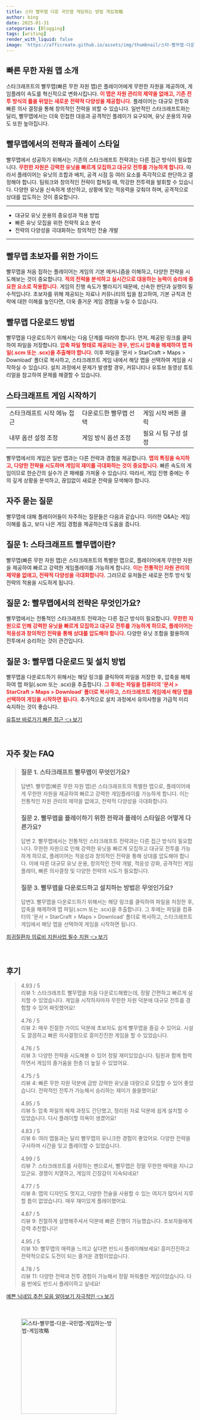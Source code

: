```yaml
---
title: 스타 빨무맵 다운 국민맵 게임하는 방법 게임攻略
author: bing
date: 2025-01-31
categories: [Blogging]
tags: [writing]
render_with_liquid: false
image: 'https://afficreate.github.io/assets/img/thumbnail/스타-빨무맵-다운-국민맵-게임하는-방법-게임攻略.webp'
---
```



<h2 id='빠른 무한 자원 맵 소개'>빠른 무한 자원 맵 소개</h2>

<p>스타크래프트의 빨무맵(빠른 무한 자원 맵)은 플레이어에게 무한한 자원을 제공하여, 게임플레이 속도를 혁신적으로 변화시킵니다. <b><span style="color: #ee2323;">이 맵은 자원 관리의 제약을 없애고, 기존 전투 방식의 틀을 뒤엎는 새로운 전략적 다양성을 제공합니다.</span></b> 플레이어는 대규모 전투와 빠른 의사 결정을 통해 창의적인 전략을 꾀할 수 있습니다. 일반적인 스타크래프트와는 달리, 빨무맵에서는 더욱 민첩한 대응과 공격적인 플레이가 요구되며, 유닛 운용의 자유도 또한 높아집니다.</p>

<h2 id='빨무맵에서의 전략과 플레이 스타일'>빨무맵에서의 전략과 플레이 스타일</h2>

<p>빨무맵에서 성공하기 위해서는 기존의 스타크래프트 전략과는 다른 접근 방식이 필요합니다. <b><span style="color: #ee2323;">무한한 자원은 강력한 유닛을 빠르게 모집하고 대규모 전투를 가능하게 합니다.</span></b> 따라서 플레이어는 유닛의 조합과 배치, 공격 시점 등 여러 요소를 즉각적으로 판단하고 결정해야 합니다. 팀워크와 창의적인 전략이 합쳐질 때, 막강한 전투력을 발휘할 수 있습니다. 다양한 유닛을 신속하게 생산하고, 상황에 맞는 적응력을 갖춰야 하며, 공격적으로 상대를 압도하는 것이 중요합니다.</p>

<hr />

<ul>
    <li>대규모 유닛 운용의 중요성과 적용 방법</li>
    <li>빠른 유닛 모집을 위한 전략적 요소 분석</li>
    <li>전략의 다양성을 극대화하는 창의적인 전술 개발</li>
</ul>

<hr />

<h2 id='빨무맵 초보자를 위한 가이드'>빨무맵 초보자를 위한 가이드</h2>

<p>빨무맵을 처음 접하는 플레이어는 게임의 기본 메커니즘을 이해하고, 다양한 전략을 시도해보는 것이 중요합니다. <b><span style="color: #ee2323;">적의 전략을 분석하고 실시간으로 대응하는 능력이 승리에 중요한 요소로 작용합니다.</span></b> 게임의 진행 속도가 빨라지기 때문에, 신속한 판단과 실행이 필수적입니다. 초보자를 위해 제공되는 자료나 커뮤니티의 팁을 참고하여, 기본 규칙과 전략에 대한 이해를 높인다면, 더욱 즐거운 게임 경험을 누릴 수 있습니다.</p>

<h2 id='빨무맵 다운로드 방법'>빨무맵 다운로드 방법</h2>

<p>빨무맵을 다운로드하기 위해서는 다음 단계를 따라야 합니다. 먼저, 제공된 링크를 클릭하여 파일을 저장합니다. <b><span style="color: #ee2323;">압축 파일 형태로 제공되는 경우, 반드시 압축을 해제하여 맵 파일(.scm 또는 .scx)을 추출해야 합니다.</span></b> 이후 파일을 '문서 > StarCraft > Maps > Download' 폴더로 복사하고, 스타크래프트 게임 내에서 해당 맵을 선택하여 게임을 시작하실 수 있습니다. 설치 과정에서 문제가 발생할 경우, 커뮤니티나 유튜브 동영상 튜토리얼을 참고하여 문제를 해결할 수 있습니다.</p>

<h2 id='스타크래프트 게임 시작하기'>스타크래프트 게임 시작하기</h2>

<table>
    <tr>
        <td>스타크래프트 시작 메뉴 접근</td>
        <td>다운로드한 빨무맵 선택</td>
        <td>게임 시작 버튼 클릭</td>
    </tr>
    <tr>
        <td>내부 옵션 설정 조정</td>
        <td>게임 방식 옵션 조정</td>
        <td>필요 시 팀 구성 설정</td>
    </tr>
</table>

<p>빨무맵에서의 게임은 일반 맵과는 다른 전략과 경험을 제공합니다. <b><span style="color: #ee2323;">맵의 특징을 숙지하고, 다양한 전략을 시도하며 게임의 재미를 극대화하는 것이 중요합니다.</span></b> 빠른 속도의 게임이므로 한순간의 실수가 큰 패배를 가져올 수 있습니다. 따라서, 게임 진행 중에는 주의 깊게 상황을 분석하고, 끊임없이 새로운 전략을 모색해야 합니다.</p>

<h2 id='자주 묻는 질문'>자주 묻는 질문</h2>

<p>빨무맵에 대해 플레이어들이 자주하는 질문들은 다음과 같습니다. 이러한 Q&A는 게임 이해를 돕고, 보다 나은 게임 경험을 제공하는데 도움을 줍니다.</p>

<h2 id='질문 1: 스타크래프트 빨무맵이란?'>질문 1: 스타크래프트 빨무맵이란?</h2>

<p>빨무맵(빠른 무한 자원 맵)은 스타크래프트의 특별한 맵으로, 플레이어에게 무한한 자원을 제공하여 빠르고 강력한 게임플레이를 가능하게 합니다. <b><span style="color: #ee2323;">이는 전통적인 자원 관리의 제약을 없애고, 전략적 다양성을 극대화합니다.</span></b> 그러므로 유저들은 새로운 전투 방식 및 전략의 적용을 시도하게 됩니다.</p>

<h2 id='질문 2: 빨무맵에서의 전략은 무엇인가요?'>질문 2: 빨무맵에서의 전략은 무엇인가요?</h2>

<p>빨무맵에서는 전통적인 스타크래프트 전략과는 다른 접근 방식이 필요합니다. <b><span style="color: #ee2323;">무한한 자원으로 인해 강력한 유닛을 빠르게 모집하고 대규모 전투를 가능하게 하므로, 플레이어는 적응성과 창의적인 전략을 통해 상대를 압도해야 합니다.</span></b> 다양한 유닛 조합을 활용하여 전투에서 승리하는 것이 관건입니다.</p>

<h2 id='질문 3: 빨무맵 다운로드 및 설치 방법'>질문 3: 빨무맵 다운로드 및 설치 방법</h2>

<p>빨무맵을 다운로드하기 위해서는 해당 링크를 클릭하여 파일을 저장한 후, 압축을 해제하여 맵 파일(.scm 또는 .scx)을 추출합니다. <b><span style="color: #ee2323;">그 후에는 파일을 컴퓨터의 '문서 > StarCraft > Maps > Download' 폴더로 복사하고, 스타크래프트 게임에서 해당 맵을 선택하여 게임을 시작하면 됩니다.</span></b> 추가적으로 설치 과정에서 유의사항을 가급적 미리 숙지하는 것이 좋습니다.</p>


<p><a class="click-button" title="유튜브 바로가기 빠른 접근" href="https://afficreate.github.io/posts/%EC%9C%A0%ED%8A%9C%EB%B8%8C-%EB%B0%94%EB%A1%9C%EA%B0%80%EA%B8%B0-%EB%B9%A0%EB%A5%B8-%EC%A0%91%EA%B7%BC/" rel="dofollow">유튜브 바로가기 빠른 접근 👈 보기</a></p><br>
<h2 id='자주_찾는_FAQ'>자주 찾는 FAQ</h2>
<div itemscope="" itemtype="https://schema.org/FAQPage"> 
<blockquote> 
<div itemscope="" itemprop="mainEntity" itemtype="https://schema.org/Question"> 
<h3 itemprop="name">질문 1. 스타크래프트 빨무맵이 무엇인가요?</h3> 
<div itemscope="" itemprop="acceptedAnswer" itemtype="https://schema.org/Answer"> 
<span itemprop="text"> 
<p>답변1. 빨무맵(빠른 무한 자원 맵)은 스타크래프트의 특별한 맵으로, 플레이어에게 무한한 자원을 제공하여 빠르고 강력한 게임플레이를 가능하게 합니다. 이는 전통적인 자원 관리의 제약을 없애고, 전략적 다양성을 극대화합니다.</p> 
</span> 
</div> 
</div> 

<div itemscope="" itemprop="mainEntity" itemtype="https://schema.org/Question"> 
<h3 itemprop="name">질문 2. 빨무맵을 플레이하기 위한 전략과 플레이 스타일은 어떻게 다른가요?</h3> 
<div itemscope="" itemprop="acceptedAnswer" itemtype="https://schema.org/Answer"> 
<span itemprop="text"> 
<p>답변 2. 빨무맵에서는 전통적인 스타크래프트 전략과는 다른 접근 방식이 필요합니다. 무한한 자원으로 인해 강력한 유닛을 빠르게 모집하고 대규모 전투를 가능하게 하므로, 플레이어는 적응성과 창의적인 전략을 통해 상대를 압도해야 합니다. 이에 따른 대규모 유닛 운용, 창의적인 전략 개발, 적응성 강화, 공격적인 게임플레이, 빠른 의사결정 및 다양한 전략의 시도가 필요합니다.</p> 
</span> 
</div> 
</div> 

<div itemscope="" itemprop="mainEntity" itemtype="https://schema.org/Question"> 
<h3 itemprop="name">질문 3. 빨무맵을 다운로드하고 설치하는 방법은 무엇인가요?</h3> 
<div itemscope="" itemprop="acceptedAnswer" itemtype="https://schema.org/Answer"> 
<span itemprop="text"> 
<p>답변3. 빨무맵을 다운로드하기 위해서는 해당 링크를 클릭하여 파일을 저장한 후, 압축을 해제하여 맵 파일(.scm 또는 .scx)을 추출합니다. 그 후에는 파일을 컴퓨터의 '문서 > StarCraft > Maps > Download' 폴더로 복사하고, 스타크래프트 게임에서 해당 맵을 선택하여 게임을 시작하면 됩니다.</p> 
</span> 
</div> 
</div> 
</blockquote> 
</div>
<p><a class="click-button" title="희귀질환자 의료비 지원사업 필수 지원" href="https://afficreate.github.io/posts/%ED%9D%AC%EA%B7%80%EC%A7%88%ED%99%98%EC%9E%90-%EC%9D%98%EB%A3%8C%EB%B9%84-%EC%A7%80%EC%9B%90%EC%82%AC%EC%97%85-%ED%95%84%EC%88%98-%EC%A7%80%EC%9B%90/" rel="dofollow">희귀질환자 의료비 지원사업 필수 지원 👈 보기</a></p><br>
<h2 id='후기'>후기</h2>
<div itemscope itemtype="https://schema.org/Product">
  <blockquote>
  <div itemprop="review" itemscope itemtype="https://schema.org/Review">
      <div itemprop="reviewRating" itemscope itemtype="https://schema.org/Rating"> <span itemprop="ratingValue">4.93</span> / <span itemprop="bestRating">5</span> </div>
      <span itemprop="reviewBody">리뷰 1: 스타크래프트 빨무맵을 처음 다운로드해봤는데, 정말 간편하고 빠르게 설치할 수 있었습니다. 게임을 시작하자마자 무한한 자원 덕분에 대규모 전투를 경험할 수 있어 짜릿했어요!</span>
  </div>
  <br>
  <div itemprop="review" itemscope itemtype="https://schema.org/Review">
      <div itemprop="reviewRating" itemscope itemtype="https://schema.org/Rating"> <span itemprop="ratingValue">4.76</span> / <span itemprop="bestRating">5</span> </div>
      <span itemprop="reviewBody">리뷰 2: 매우 친절한 가이드 덕분에 초보자도 쉽게 빨무맵을 즐길 수 있어요. 시설도 깔끔하고 빠른 의사결정으로 흥미진진한 게임을 할 수 있었습니다.</span>
  </div>
  <br>
  <div itemprop="review" itemscope itemtype="https://schema.org/Review">
      <div itemprop="reviewRating" itemscope itemtype="https://schema.org/Rating"> <span itemprop="ratingValue">4.76</span> / <span itemprop="bestRating">5</span> </div>
      <span itemprop="reviewBody">리뷰 3: 다양한 전략을 시도해볼 수 있어 정말 재미있었습니다. 팀원과 함께 협력하면서 게임의 즐거움을 한층 더 높일 수 있었어요.</span>
  </div>
  <br>
  <div itemprop="review" itemscope itemtype="https://schema.org/Review">
      <div itemprop="reviewRating" itemscope itemtype="https://schema.org/Rating"> <span itemprop="ratingValue">4.75</span> / <span itemprop="bestRating">5</span> </div>
      <span itemprop="reviewBody">리뷰 4: 빠른 무한 자원 덕분에 금방 강력한 유닛을 대량으로 모집할 수 있어 좋았습니다. 전략적인 전투가 가능해서 승리하는 재미가 쏠쏠했어요!</span>
  </div>
  <br>
  <div itemprop="review" itemscope itemtype="https://schema.org/Review">
      <div itemprop="reviewRating" itemscope itemtype="https://schema.org/Rating"> <span itemprop="ratingValue">4.95</span> / <span itemprop="bestRating">5</span> </div>
      <span itemprop="reviewBody">리뷰 5: 압축 파일의 해제 과정도 간단했고, 정리된 자료 덕분에 쉽게 설치할 수 있었습니다. 다시 플레이할 의욕이 생겼어요!</span>
  </div>
  <br>
  <div itemprop="review" itemscope itemtype="https://schema.org/Review">
      <div itemprop="reviewRating" itemscope itemtype="https://schema.org/Rating"> <span itemprop="ratingValue">4.83</span> / <span itemprop="bestRating">5</span> </div>
      <span itemprop="reviewBody">리뷰 6: 여러 맵들과는 달리 빨무맵의 유니크한 경험이 좋았어요. 다양한 전략을 구사하며 시간을 잊고 플레이할 수 있었습니다.</span>
  </div>
  <br>
  <div itemprop="review" itemscope itemtype="https://schema.org/Review">
      <div itemprop="reviewRating" itemscope itemtype="https://schema.org/Rating"> <span itemprop="ratingValue">4.99</span> / <span itemprop="bestRating">5</span> </div>
      <span itemprop="reviewBody">리뷰 7: 스타크래프트를 사랑하는 팬으로서, 빨무맵은 정말 무한한 매력을 지니고 있군요. 경쟁이 치열하고, 게임의 긴장감이 지속되네요!</span>
  </div>
  <br>
  <div itemprop="review" itemscope itemtype="https://schema.org/Review">
      <div itemprop="reviewRating" itemscope itemtype="https://schema.org/Rating"> <span itemprop="ratingValue">4.77</span> / <span itemprop="bestRating">5</span> </div>
      <span itemprop="reviewBody">리뷰 8: 맵의 디자인도 멋지고, 다양한 전술을 사용할 수 있는 여지가 많아서 지루할 틈이 없었습니다. 매우 재미있게 플레이했어요.</span>
  </div>
  <br>
  <div itemprop="review" itemscope itemtype="https://schema.org/Review">
      <div itemprop="reviewRating" itemscope itemtype="https://schema.org/Rating"> <span itemprop="ratingValue">4.87</span> / <span itemprop="bestRating">5</span> </div>
      <span itemprop="reviewBody">리뷰 9: 친절하게 설명해주셔서 덕분에 빠른 진행이 가능했습니다. 초보자들에게 강력 추천합니다!</span>
  </div>
  <br>
  <div itemprop="review" itemscope itemtype="https://schema.org/Review">
      <div itemprop="reviewRating" itemscope itemtype="https://schema.org/Rating"> <span itemprop="ratingValue">4.95</span> / <span itemprop="bestRating">5</span> </div>
      <span itemprop="reviewBody">리뷰 10: 빨무맵의 매력을 느끼고 싶다면 반드시 플레이해보세요! 흥미진진하고 전략적으로도 도전이 되는 즐거운 경험이었습니다.</span>
  </div>
  <br>
  <div itemprop="review" itemscope itemtype="https://schema.org/Review">
      <div itemprop="reviewRating" itemscope itemtype="https://schema.org/Rating"> <span itemprop="ratingValue">4.78</span> / <span itemprop="bestRating">5</span> </div>
      <span itemprop="reviewBody">리뷰 11: 다양한 전략과 전투 경험이 가능해서 정말 파워풀한 게임이었습니다. 다음 번에도 반드시 플레이하고 싶네요!</span>
  </div>
  </blockquote>
</div>
<p><a class="click-button" title="예쁜 닉네임 추천 모음 알아보기 자극적인" href="https://afficreate.github.io/posts/%EC%98%88%EC%81%9C-%EB%8B%89%EB%84%A4%EC%9E%84-%EC%B6%94%EC%B2%9C-%EB%AA%A8%EC%9D%8C-%EC%95%8C%EC%95%84%EB%B3%B4%EA%B8%B0-%EC%9E%90%EA%B7%B9%EC%A0%81%EC%9D%B8/" rel="dofollow">예쁜 닉네임 추천 모음 알아보기 자극적인 👈 보기</a></p><br>
<figure class="image"><img src="https://afficreate.github.io/assets/img/thumbnail/스타-빨무맵-다운-국민맵-게임하는-방법-게임攻略.webp" alt="스타-빨무맵-다운-국민맵-게임하는-방법-게임攻略" width="256" height="256"></figure>